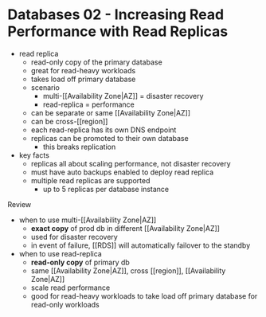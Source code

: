 # Databases 02 - Increasing Read Performance with Read Replicas

- read replica
	- read-only copy of the primary database
	- great for read-heavy workloads
	- takes load off primary database
	- scenario 
		- multi-[[Availability Zone|AZ]]     = disaster recovery
		- read-replica = performance
	- can be separate or same [[Availability Zone|AZ]]
	- can be cross-[[region]]
	- each read-replica has its own DNS endpoint
	- replicas can be promoted to their own database
		- this breaks replication
- key facts
	- replicas all about scaling performance, not disaster recovery
	- must have auto backups enabled to deploy read replica
	- multiple read replicas are supported
		- up to 5 replicas per database instance

Review
- when to use multi-[[Availability Zone|AZ]]
	- **exact copy** of prod db in different [[Availability Zone|AZ]]
	- used for disaster recovery
	- in event of failure, [[RDS]] will automatically failover to the standby
- when to use read-replica
	- **read-only copy** of primary db
	- same [[Availability Zone|AZ]], cross [[region]], [[Availability Zone|AZ]]
	- scale read performance
	- good for read-heavy workloads to take load off primary database for read-only workloads 